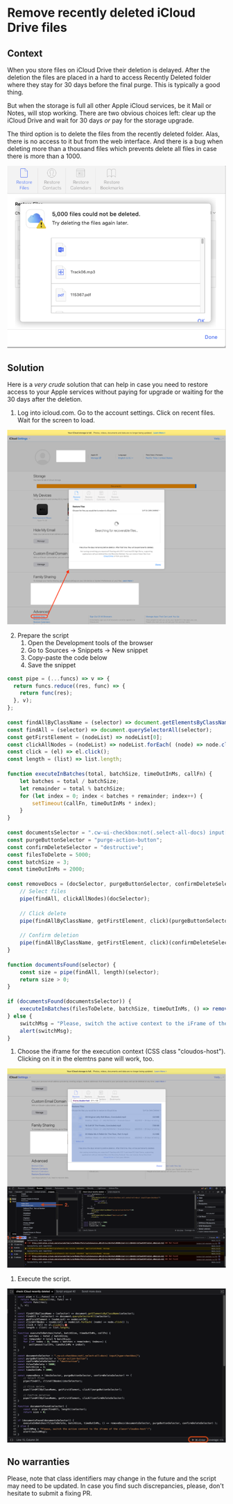 # Remove recently deleted iCloud Drive files

## Context

When you store files on iCloud Drive their deletion is delayed. After the deletion the files are placed in a hard to access Recently Deleted folder where they stay for 30 days before the final purge. This is typically a good thing.

But when the storage is full all other Apple iCloud services, be it Mail or Notes, will stop working. There are two obvious choices left: clear up the iCloud Drive and wait for 30 days *or* pay for the storage upgrade. 

The third option is to delete the files from the recently deleted folder. Alas, there is no access to it but from the web interface. And there is a bug when deleting more than a thousand files which prevents delete all files in case there is more than a 1000.

![](icloud%20bug.png)

## Solution

Here is a _very crude_ solution that can help in case you need to restore access to your Apple services without paying for upgrade or waiting for the 30 days after the deletion.
 
1. Log into icloud.com. Go to the account settings. Click on recent files. Wait for the screen to load.

![](icloud%20recently%20deleted.png)
 
2. Prepare the script
    1. Open the Development tools of the browser
    2. Go to Sources -> Snippets -> New snippet 
    3. Copy-paste the code below
    4. Save the snippet

```javascript
const pipe = (...funcs) => v => {
  return funcs.reduce((res, func) => {
    return func(res);
  }, v);
};

const findAllByClassName = (selector) => document.getElementsByClassName(selector);
const findAll = (selector) => document.querySelectorAll(selector);
const getFirstElement = (nodeList) => nodeList[0];
const clickAllNodes = (nodeList) => nodeList.forEach( (node) => node.click() );
const click = (el) => el.click();
const length = (list) => list.length;

function executeInBatches(total, batchSize, timeOutInMs, callFn) {
    let batches = total / batchSize;
    let remainder = total % batchSize;
    for (let index = 0; index < batches + remainder; index++) {
        setTimeout(callFn, timeOutInMs * index);
    }
}

const documentsSelector = ".cw-ui-checkbox:not(.select-all-docs) input[type=checkbox]";
const purgeButtonSelector = "purge-action-button";
const confirmDeleteSelector = "destructive";
const filesToDelete = 5000;
const batchSize = 3;
const timeOutInMs = 2000;

const removeDocs = (docSelector, purgeButtonSelector, confirmDeleteSelector) => {
    // Select files
    pipe(findAll, clickAllNodes)(docSelector);
    
    // Click delete
    pipe(findAllByClassName, getFirstElement, click)(purgeButtonSelector);

    // Confirm deletion
    pipe(findAllByClassName, getFirstElement, click)(confirmDeleteSelector);
}

function documentsFound(selector) {
    const size = pipe(findAll, length)(selector);
    return size > 0;
}

if (documentsFound(documentsSelector)) {
    executeInBatches(filesToDelete, batchSize, timeOutInMs, () => removeDocs(documentsSelector, purgeButtonSelector, confirmDeleteSelector) );
} else {
    switchMsg = "Please, switch the active context to the iFrame of the class='cloudos-host'!";
    alert(switchMsg);
}
```

1. Choose the iframe for the execution context (CSS class "cloudos-host"). Clicking on it in the elemtns pane will work, too.

![](Screen%20Shot%202022-08-04%20at%209.00.15%20PM.png)

1. Execute the script.

![](ExecuteScript.png)

## No warranties
 
Please, note that class identifiers may change in the future and the script may need to be updated. In case you find such discrepancies, please, don't hesitate to submit a fixing PR.
